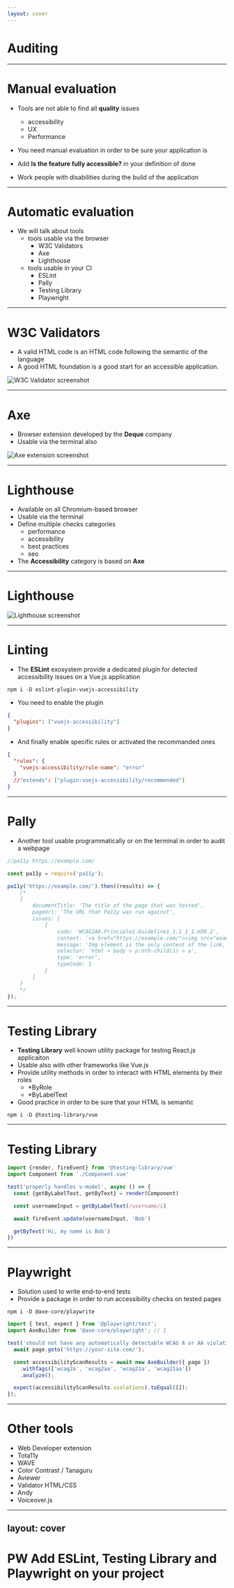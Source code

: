 ```yaml
---
layout: cover
---
```


# Auditing

---

# Manual evaluation

* Tools are not able to find all **quality** issues
    * accessibility
    * UX
    * Performance

* You need manual evaluation in order to be sure your application is 

* Add **Is the feature fully accessible?** in your definition of done

* Work people with disabilities during the build of the application
    
---

# Automatic evaluation

* We will talk about tools
    * tools usable via the browser
        * W3C Validators
        * Axe
        * Lighthouse
    * tools usable in your CI
        * ESLint
        * Pally
        * Testing Library
        * Playwright
        
---

# W3C Validators

* A valid HTML code is an HTML code following the semantic of the language
* A good HTML foundation is a good start for an accessible application.

![W3C Validator screenshot](/images/w3cvalidator.png)

---

# Axe

* Browser extension developed by the **Deque** company
* Usable via the terminal also

![Axe extension screenshot](https://arctouch.com/wp-content/uploads/2022/08/axe-devtools-accessibility-chrome-extension.png)

---

# Lighthouse

* Available on all Chromium-based browser
* Usable via the terminal
* Define multiple checks categories
    * performance
    * accessibility
    * best practices
    * seo
* The **Accessibility** category is based on **Axe**

--- 

# Lighthouse

![Lighthouse screenshot](https://f.hellowork.com/bdmtools/2019/12/google-Lighthouse-report.png)

--- 

# Linting

* The **ESLint** exosystem provide a dedicated plugin for detected accessibility issues on a Vue.js application 

```
npm i -D eslint-plugin-vuejs-accessibility
```

* You need to enable the plugin 

```json
{
  "plugins": ["vuejs-accessibility"]
}
```

* And finally enable specific rules or activated the recommanded ones

```json
{
  "rules": {
    "vuejs-accessibility/rule-name": "error"
  }
  //"extends": ["plugin:vuejs-accessibility/recommended"]
}
```

--- 

# Pally

* Another tool usable programmatically or on the terminal in order to audit a webpage

```javascript
//pa11y https://example.com/

const pa11y = require('pa11y');

pa11y('https://example.com/').then((results) => {
    /*
    {
        documentTitle: 'The title of the page that was tested',
        pageUrl: 'The URL that Pa11y was run against',
        issues: [
            {
                code: 'WCAG2AA.Principle1.Guideline1_1.1_1_1.H30.2',
                context: '<a href="https://example.com/"><img src="example.jpg" alt=""/></a>',
                message: 'Img element is the only content of the link, but is missing alt text. The alt text should describe the purpose of the link.',
                selector: 'html > body > p:nth-child(1) > a',
                type: 'error',
                typeCode: 1
            }
        ]
    }
    */
});
```

---

# Testing Library

* **Testing Library** well known utility package for testing React.js applicaiton
* Usable also with other frameworks like Vue.js
* Provide utility methods in order to interact with HTML elements by their roles
    * *ByRole
    * *ByLabelText
* Good practice in order to be sure that your HTML is semantic

```shell
npm i -D @testing-library/vue
```

---

# Testing Library

```javascript
import {render, fireEvent} from '@testing-library/vue'
import Component from './Component.vue'

test('properly handles v-model', async () => {
  const {getByLabelText, getByText} = render(Component)

  const usernameInput = getByLabelText(/username/i)

  await fireEvent.update(usernameInput, 'Bob')

  getByText('Hi, my name is Bob')
})
```

---

# Playwright

* Solution used to write end-to-end tests
* Provide a package in order to run accessibility checks on tested pages

```shell
npm i -D @axe-core/playwrite 
```

```javascript 
import { test, expect } from '@playwright/test';
import AxeBuilder from '@axe-core/playwright'; // 1

test('should not have any automatically detectable WCAG A or AA violations', async ({ page }) => {
  await page.goto('https://your-site.com/');

  const accessibilityScanResults = await new AxeBuilder({ page })
    .withTags(['wcag2a', 'wcag2aa', 'wcag21a', 'wcag21aa'])
    .analyze();

  expect(accessibilityScanResults.violations).toEqual([]);
});
```

---

# Other tools

* Web Developer extension
* Tota11y
* WAVE
* Color Contrast / Tanaguru
* Aviewer
* Validator HTML/CSS
* Andy 
* Voiceover.js

---
layout: cover
---

# PW Add ESLint, Testing Library and Playwright on your project
